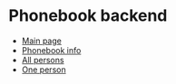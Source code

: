 # Phonebook backend
- [Main page](https://part3-phonebook-backend-xqyh.onrender.com)
- [Phonebook info](https://part3-phonebook-backend-xqyh.onrender.com/info)
- [All persons](https://part3-phonebook-backend-xqyh.onrender.com/api/persons)
- [One person](https://part3-phonebook-backend-xqyh.onrender.com/api/persons/1)
